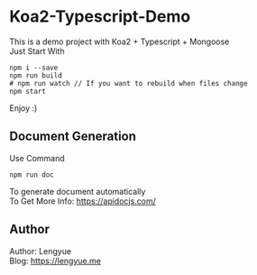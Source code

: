 # Koa2-Typescript-Demo
This is a demo project with Koa2 + Typescript + Mongoose  
Just Start With 
```shell
npm i --save
npm run build
# npm run watch // If you want to rebuild when files change
npm start
```

Enjoy :)  

## Document Generation
Use Command
```shell
npm run doc
```
To generate document automatically  
To Get More Info: https://apidocjs.com/

## Author
Author: Lengyue  
Blog: https://lengyue.me
